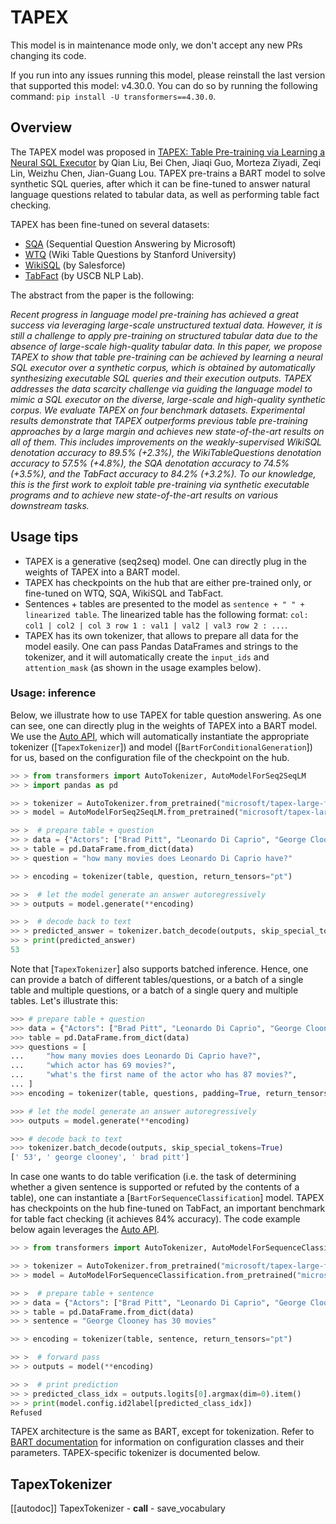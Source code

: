 <!--Copyright 2022 The HuggingFace Team. All rights reserved.

Licensed under the Apache License, Version 2.0 (the "License"); you may not use this file except in compliance with
the License. You may obtain a copy of the License at

http://www.apache.org/licenses/LICENSE-2.0

Unless required by applicable law or agreed to in writing, software distributed under the License is distributed on
an "AS IS" BASIS, WITHOUT WARRANTIES OR CONDITIONS OF ANY KIND, either express or implied. See the License for the
specific language governing permissions and limitations under the License.

⚠️ Note that this file is in Markdown but contain specific syntax for our doc-builder (similar to MDX) that may not be
rendered properly in your Markdown viewer.

-->

# TAPEX

<Tip warning={true}>

This model is in maintenance mode only, we don't accept any new PRs changing its code.

If you run into any issues running this model, please reinstall the last version that supported this model: v4.30.0.
You can do so by running the following command: `pip install -U transformers==4.30.0`.

</Tip>

## Overview

The TAPEX model was proposed in [TAPEX: Table Pre-training via Learning a Neural SQL Executor](https://arxiv.org/abs/2107.07653) by Qian Liu,
Bei Chen, Jiaqi Guo, Morteza Ziyadi, Zeqi Lin, Weizhu Chen, Jian-Guang Lou. TAPEX pre-trains a BART model to solve synthetic SQL queries, after
which it can be fine-tuned to answer natural language questions related to tabular data, as well as performing table fact checking. 

TAPEX has been fine-tuned on several datasets: 
- [SQA](https://www.microsoft.com/en-us/download/details.aspx?id=54253) (Sequential Question Answering by Microsoft)
- [WTQ](https://github.com/ppasupat/WikiTableQuestions) (Wiki Table Questions by Stanford University)
- [WikiSQL](https://github.com/salesforce/WikiSQL) (by Salesforce)
- [TabFact](https://tabfact.github.io/) (by USCB NLP Lab).

The abstract from the paper is the following:

*Recent progress in language model pre-training has achieved a great success via leveraging large-scale unstructured textual data. However, it is
still a challenge to apply pre-training on structured tabular data due to the absence of large-scale high-quality tabular data. In this paper, we
propose TAPEX to show that table pre-training can be achieved by learning a neural SQL executor over a synthetic corpus, which is obtained by automatically
synthesizing executable SQL queries and their execution outputs. TAPEX addresses the data scarcity challenge via guiding the language model to mimic a SQL
executor on the diverse, large-scale and high-quality synthetic corpus. We evaluate TAPEX on four benchmark datasets. Experimental results demonstrate that
TAPEX outperforms previous table pre-training approaches by a large margin and achieves new state-of-the-art results on all of them. This includes improvements
on the weakly-supervised WikiSQL denotation accuracy to 89.5% (+2.3%), the WikiTableQuestions denotation accuracy to 57.5% (+4.8%), the SQA denotation accuracy
to 74.5% (+3.5%), and the TabFact accuracy to 84.2% (+3.2%). To our knowledge, this is the first work to exploit table pre-training via synthetic executable programs
and to achieve new state-of-the-art results on various downstream tasks.*

## Usage tips

- TAPEX is a generative (seq2seq) model. One can directly plug in the weights of TAPEX into a BART model. 
- TAPEX has checkpoints on the hub that are either pre-trained only, or fine-tuned on WTQ, SQA, WikiSQL and TabFact.
- Sentences + tables are presented to the model as `sentence + " " + linearized table`. The linearized table has the following format: 
  `col: col1 | col2 | col 3 row 1 : val1 | val2 | val3 row 2 : ...`.
- TAPEX has its own tokenizer, that allows to prepare all data for the model easily. One can pass Pandas DataFrames and strings to the tokenizer,
  and it will automatically create the `input_ids` and `attention_mask` (as shown in the usage examples below). 

### Usage: inference

Below, we illustrate how to use TAPEX for table question answering. As one can see, one can directly plug in the weights of TAPEX into a BART model.
We use the [Auto API](auto), which will automatically instantiate the appropriate tokenizer ([`TapexTokenizer`]) and model ([`BartForConditionalGeneration`]) for us,
based on the configuration file of the checkpoint on the hub.

```python
>> > from transformers import AutoTokenizer, AutoModelForSeq2SeqLM
>> > import pandas as pd

>> > tokenizer = AutoTokenizer.from_pretrained("microsoft/tapex-large-finetuned-wtq")
>> > model = AutoModelForSeq2SeqLM.from_pretrained("microsoft/tapex-large-finetuned-wtq")

>> >  # prepare table + question
>> > data = {"Actors": ["Brad Pitt", "Leonardo Di Caprio", "George Clooney"], "Number of movies": ["87", "53", "69"]}
>> > table = pd.DataFrame.from_dict(data)
>> > question = "how many movies does Leonardo Di Caprio have?"

>> > encoding = tokenizer(table, question, return_tensors="pt")

>> >  # let the model generate an answer autoregressively
>> > outputs = model.generate(**encoding)

>> >  # decode back to text
>> > predicted_answer = tokenizer.batch_decode(outputs, skip_special_tokens=True)[0]
>> > print(predicted_answer)
53
```

Note that [`TapexTokenizer`] also supports batched inference. Hence, one can provide a batch of different tables/questions, or a batch of a single table
and multiple questions, or a batch of a single query and multiple tables. Let's illustrate this:

```python
>>> # prepare table + question
>>> data = {"Actors": ["Brad Pitt", "Leonardo Di Caprio", "George Clooney"], "Number of movies": ["87", "53", "69"]}
>>> table = pd.DataFrame.from_dict(data)
>>> questions = [
...     "how many movies does Leonardo Di Caprio have?",
...     "which actor has 69 movies?",
...     "what's the first name of the actor who has 87 movies?",
... ]
>>> encoding = tokenizer(table, questions, padding=True, return_tensors="pt")

>>> # let the model generate an answer autoregressively
>>> outputs = model.generate(**encoding)

>>> # decode back to text
>>> tokenizer.batch_decode(outputs, skip_special_tokens=True)
[' 53', ' george clooney', ' brad pitt']
```

In case one wants to do table verification (i.e. the task of determining whether a given sentence is supported or refuted by the contents
of a table), one can instantiate a [`BartForSequenceClassification`] model. TAPEX has checkpoints on the hub fine-tuned on TabFact, an important
benchmark for table fact checking (it achieves 84% accuracy). The code example below again leverages the [Auto API](auto).

```python
>> > from transformers import AutoTokenizer, AutoModelForSequenceClassification

>> > tokenizer = AutoTokenizer.from_pretrained("microsoft/tapex-large-finetuned-tabfact")
>> > model = AutoModelForSequenceClassification.from_pretrained("microsoft/tapex-large-finetuned-tabfact")

>> >  # prepare table + sentence
>> > data = {"Actors": ["Brad Pitt", "Leonardo Di Caprio", "George Clooney"], "Number of movies": ["87", "53", "69"]}
>> > table = pd.DataFrame.from_dict(data)
>> > sentence = "George Clooney has 30 movies"

>> > encoding = tokenizer(table, sentence, return_tensors="pt")

>> >  # forward pass
>> > outputs = model(**encoding)

>> >  # print prediction
>> > predicted_class_idx = outputs.logits[0].argmax(dim=0).item()
>> > print(model.config.id2label[predicted_class_idx])
Refused
```

<Tip> 

TAPEX architecture is the same as BART, except for tokenization. Refer to [BART documentation](bart) for information on 
configuration classes and their parameters. TAPEX-specific tokenizer is documented below.  

</Tip>

## TapexTokenizer

[[autodoc]] TapexTokenizer
    - __call__
    - save_vocabulary